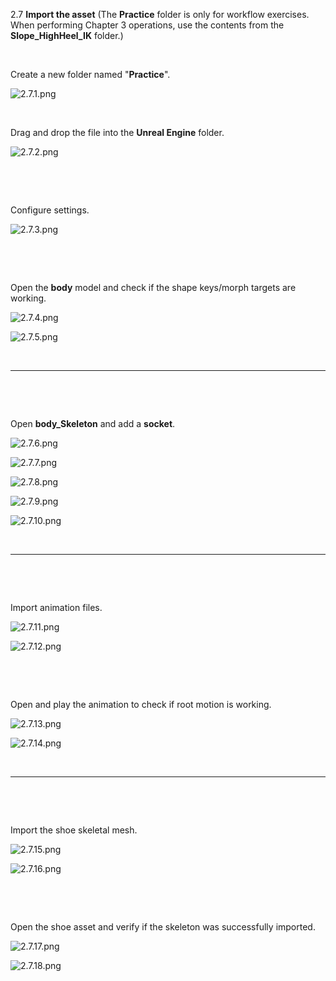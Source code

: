 2.7 **‌Import the asset** (The **Practice** folder is only for workflow exercises. When performing Chapter 3 operations, use the contents from the **Slope_HighHeel_IK** folder.)

&nbsp;

‌Create a new folder named "**Practice**".

![2.7.1.png](../../_resources/2.7.1.png)

&nbsp;

Drag and drop the file into the **Unreal Engine** folder.

![2.7.2.png](../../_resources/2.7.2.png)

&nbsp;

&nbsp;

Configure settings.

![2.7.3.png](../../_resources/2.7.3.png)

&nbsp;

&nbsp;

Open the **body** model and check if the shape keys/morph targets are working.

![2.7.4.png](../../_resources/2.7.4.png)

![2.7.5.png](../../_resources/2.7.5.png)

&nbsp;

* * *

&nbsp;

&nbsp;

Open **body_Skeleton** and add a **socket**.

![2.7.6.png](../../_resources/2.7.6.png)

![2.7.7.png](../../_resources/2.7.7.png)

![2.7.8.png](../../_resources/2.7.8.png)

![2.7.9.png](../../_resources/2.7.9.png)

![2.7.10.png](../../_resources/2.7.10.png)

&nbsp;

* * *

&nbsp;

&nbsp;

Import animation files.

![2.7.11.png](../../_resources/2.7.11.png)

![2.7.12.png](../../_resources/2.7.12.png)

&nbsp;

&nbsp;

Open and play the animation to check if root motion is working.

![2.7.13.png](../../_resources/2.7.13.png)

![2.7.14.png](../../_resources/2.7.14.png)

&nbsp;

* * *

&nbsp;

&nbsp;

Import the shoe skeletal mesh.

![2.7.15.png](../../_resources/2.7.15.png)

![2.7.16.png](../../_resources/2.7.16.png)

&nbsp;

&nbsp;

Open the shoe asset and verify if the skeleton was successfully imported.

![2.7.17.png](../../_resources/2.7.17.png)

![2.7.18.png](../../_resources/2.7.18.png)

&nbsp;